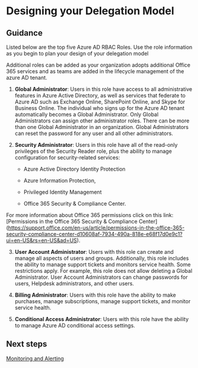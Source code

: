# Designing your Delegation Model

## Guidance 

Listed below are the top five Azure AD RBAC Roles. Use the role information as you begin to plan your design of your delegation model

Additional roles can be added as your organization adopts additional Office 365 services and as teams are added in the lifecycle management of the azure AD tenant. 

1. **Global Administrator**: Users in this role have access to all administrative features in Azure Active Directory, as well as services that federate to Azure AD such as Exchange Online, SharePoint Online, and Skype for Business Online. The individual who signs up for the Azure AD tenant automatically becomes a Global Administrator. Only Global Administrators can assign other administrator roles. There can be more than one Global Administrator in an organization. Global Administrators can reset the password for any user and all other administrators. 

2. **Security Administrator**: Users in this role have all of the read-only privileges of the Security Reader role, plus the ability to manage configuration for security-related services:  

    - Azure Active Directory Identity Protection 

   - Azure Information Protection,  

   - Privileged Identity Management 

    - Office 365 Security & Compliance Center.  

  
  For more information about Office 365 permissions click on this link: [Permissions in the Office 365 Security & Compliance Center]    (https://support.office.com/en-us/article/permissions-in-the-office-365-security-compliance-center-d10608af-7934-490a-818e-e68f17d0e9c1?ui=en-US&rs=en-US&ad=US).

3. **User Account Administrator**: Users with this role can create and manage all aspects of users and groups. Additionally, this role includes the ability to manage support tickets and monitors service health. Some restrictions apply. For example, this role does not allow deleting a Global Administrator. User Account Administrators can change passwords for users, Helpdesk administrators, and other users. 

4. **Billing Administrator**: Users with this role have the ability to make purchases, manage subscriptions, manage support tickets, and monitor service health. 

5. **Conditional Access Administrator**: Users with this role have the ability to manage Azure AD conditional access settings. 




## Next steps
[Monitoring and Alerting](https://github.com/nmcgregor/Azure-Security/blob/master/4.3-Monitoring-and-Alerting.md)
